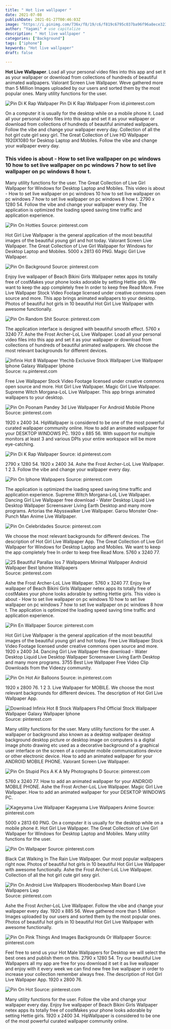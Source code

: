 ```yaml
---
title: " Hot live wallpaper "
date: 2021-07-08
publishDate: 2021-01-27T00:46:03Z
image: "https://i.pinimg.com/736x/f8/19/c6/f819c6795c037ba96f96a8ece3237735.jpg"
author: "Yagami" # use capitalize
description: " Hot live wallpaper "
categories: ["Background"]
tags: ["iphone"]
keywords: "Hot live wallpaper"
draft: false

---
```



**Hot Live Wallpaper**. Load all your personal video files into this app and set it as your wallpaper or download from collections of hundreds of beautiful animated wallpapers. Valorant Screen Live Wallpaper. Weve gathered more than 5 Million Images uploaded by our users and sorted them by the most popular ones. Many utility functions for the user.

![Pin Di K Rap Wallpaper](https://i.pinimg.com/originals/41/7c/bb/417cbb8ad63f0cafd72df88d6cc687d4.jpg "Pin Di K Rap Wallpaper")
Pin Di K Rap Wallpaper From id.pinterest.com


On a computer it is usually for the desktop while on a mobile phone it. Load all your personal video files into this app and set it as your wallpaper or download from collections of hundreds of beautiful animated wallpapers. Follow the vibe and change your wallpaper every day. Collection of all the hot girl cute girl sexy girl. The Great Collection of Live HD Wallpaper 1920X1080 for Desktop Laptop and Mobiles. Follow the vibe and change your wallpaper every day.

### This video is about - How to set live wallpaper on pc windows 10 how to set live wallpaper on pc windows 7 how to set live wallpaper on pc windows 8 how t.

Many utility functions for the user. The Great Collection of Live Girl Wallpaper for Windows for Desktop Laptop and Mobiles. This video is about - How to set live wallpaper on pc windows 10 how to set live wallpaper on pc windows 7 how to set live wallpaper on pc windows 8 how t. 2790 x 1280 54. Follow the vibe and change your wallpaper every day. The application is optimized the loading speed saving time traffic and application experience.


![Pin On Hotties](https://i.pinimg.com/474x/90/2a/70/902a70cdcd2a241f635d62840733ef8a.jpg "Pin On Hotties")
Source: pinterest.com

Hot Girl Live Wallpaper is the general application of the most beautiful images of the beautiful young girl and hot today. Valorant Screen Live Wallpaper. The Great Collection of Live Girl Wallpaper for Windows for Desktop Laptop and Mobiles. 5000 x 2813 60 PNG. Magic Girl Live Wallpaper.

![Pin On Background](https://i.pinimg.com/originals/20/ce/e4/20cee4af9571359324eec4af389cc504.jpg "Pin On Background")
Source: pinterest.com

Enjoy live wallpaper of Beach Bikini Girls Wallpaper netex apps its totally free of costMakes your phone looks adorable by setting Hettie girls. We want to keep the app completely free In order to keep free Read More. Free Live Wallpaper Stock Video Footage licensed under creative commons open source and more. This app brings animated wallpapers to your desktop. Photos of beautiful hot girls in 10 beautiful Hot Girl Live Wallpaper with awesome functionally.

![Pin On Random Shit](https://i.pinimg.com/videos/thumbnails/originals/8b/16/cc/8b16cc047cb0fc6c5f2316b800e55b29.0000001.jpg "Pin On Random Shit")
Source: pinterest.com

The application interface is designed with beautiful smooth effect. 5760 x 3240 77. Ashe the Frost Archer-LoL Live Wallpaper. Load all your personal video files into this app and set it as your wallpaper or download from collections of hundreds of beautiful animated wallpapers. We choose the most relevant backgrounds for different devices.

![Infinix Hot 8 Wallpaper Ytechb Exclusive Stock Wallpaper Live Wallpaper Iphone Galaxy Wallpaper Iphone](https://i.pinimg.com/originals/3e/4e/dd/3e4edda8068785742a9844a0d5f56df6.png "Infinix Hot 8 Wallpaper Ytechb Exclusive Stock Wallpaper Live Wallpaper Iphone Galaxy Wallpaper Iphone")
Source: ru.pinterest.com

Free Live Wallpaper Stock Video Footage licensed under creative commons open source and more. Hot Girl Live Wallpaper. Magic Girl Live Wallpaper. Supreme Witch Morgana-LoL Live Wallpaper. This app brings animated wallpapers to your desktop.

![Pin On Poonam Pandey 3d Live Wallpaper For Android Mobile Phone](https://i.pinimg.com/originals/3e/30/59/3e3059026981d2641688278cacf6f6de.png "Pin On Poonam Pandey 3d Live Wallpaper For Android Mobile Phone")
Source: pinterest.com

1920 x 2400 34. HipWallpaper is considered to be one of the most powerful curated wallpaper community online. How to add an animated wallpaper for your DESKTOP WINDOWS PC. 1920 x 885 56. With support for multiple monitors at least 3 and various DPIs your entire workspace will be more eye-catching.

![Pin Di K Rap Wallpaper](https://i.pinimg.com/originals/41/7c/bb/417cbb8ad63f0cafd72df88d6cc687d4.jpg "Pin Di K Rap Wallpaper")
Source: id.pinterest.com

2790 x 1280 54. 1920 x 2400 34. Ashe the Frost Archer-LoL Live Wallpaper. 1 2 3. Follow the vibe and change your wallpaper every day.

![Pin On Iphone Wallpapers](https://i.pinimg.com/originals/2f/14/51/2f1451a2cf47ea081a6e9b1ec0c8a0c3.jpg "Pin On Iphone Wallpapers")
Source: pinterest.com

The application is optimized the loading speed saving time traffic and application experience. Supreme Witch Morgana-LoL Live Wallpaper. Dancing Girl Live Wallpaper free download - Water Desktop Liquid Live Desktop Wallpaper Screensaver Living Earth Desktop and many more programs. Artorias the Abysswalker Live Wallpaper. Garou Monster One-Punch Man Anime Live Wallpaper.

![Pin On Celebridades](https://i.pinimg.com/564x/f7/fe/f3/f7fef3239dc6ee6271a1d422f0643e20.jpg "Pin On Celebridades")
Source: pinterest.com

We choose the most relevant backgrounds for different devices. The description of Hot Girl Live Wallpaper App. The Great Collection of Live Girl Wallpaper for Windows for Desktop Laptop and Mobiles. We want to keep the app completely free In order to keep free Read More. 5760 x 3240 77.

![25 Beautiful Parallax Ios 7 Wallpapers Minimal Wallpaper Android Wallpaper Best Iphone Wallpapers](https://i.pinimg.com/originals/ca/a3/d9/caa3d9ba98618943ea26820280233301.jpg "25 Beautiful Parallax Ios 7 Wallpapers Minimal Wallpaper Android Wallpaper Best Iphone Wallpapers")
Source: pinterest.com

Ashe the Frost Archer-LoL Live Wallpaper. 5760 x 3240 77. Enjoy live wallpaper of Beach Bikini Girls Wallpaper netex apps its totally free of costMakes your phone looks adorable by setting Hettie girls. This video is about - How to set live wallpaper on pc windows 10 how to set live wallpaper on pc windows 7 how to set live wallpaper on pc windows 8 how t. The application is optimized the loading speed saving time traffic and application experience.

![Pin En Wallpaper](https://i.pinimg.com/originals/14/83/68/148368814cc2ac71ea5c24e862348e2e.jpg "Pin En Wallpaper")
Source: pinterest.com

Hot Girl Live Wallpaper is the general application of the most beautiful images of the beautiful young girl and hot today. Free Live Wallpaper Stock Video Footage licensed under creative commons open source and more. 1920 x 2400 34. Dancing Girl Live Wallpaper free download - Water Desktop Liquid Live Desktop Wallpaper Screensaver Living Earth Desktop and many more programs. 3755 Best Live Wallpaper Free Video Clip Downloads from the Videezy community.

![Pin On Hot Air Balloons](https://i.pinimg.com/236x/63/06/65/6306650c031e09ef553033966a11f2e2.jpg "Pin On Hot Air Balloons")
Source: in.pinterest.com

1920 x 2800 76. 1 2 3. Live Wallpaper for MOBILE. We choose the most relevant backgrounds for different devices. The description of Hot Girl Live Wallpaper App.

![Download Infinix Hot 8 Stock Wallpapers Fhd Official Stock Wallpaper Wallpaper Galaxy Wallpaper Iphone](https://i.pinimg.com/236x/26/3c/06/263c0651d5beb53b530a7dedbf4c0f2d.jpg "Download Infinix Hot 8 Stock Wallpapers Fhd Official Stock Wallpaper Wallpaper Galaxy Wallpaper Iphone")
Source: pinterest.com

Many utility functions for the user. Many utility functions for the user. A wallpaper or background also known as a desktop wallpaper desktop background desktop picture or desktop image on computers is a digital image photo drawing etc used as a decorative background of a graphical user interface on the screen of a computer mobile communications device or other electronic device. How to add an animated wallpaper for your ANDROID MOBILE PHONE. Valorant Screen Live Wallpaper.

![Pin On Stupid Pics A K A My Photographs D](https://i.pinimg.com/originals/b7/89/72/b78972dfb2961cc5f9d51e39561965cb.jpg "Pin On Stupid Pics A K A My Photographs D")
Source: pinterest.com

5760 x 3240 77. How to add an animated wallpaper for your ANDROID MOBILE PHONE. Ashe the Frost Archer-LoL Live Wallpaper. Magic Girl Live Wallpaper. How to add an animated wallpaper for your DESKTOP WINDOWS PC.

![Kageyama Live Wallpaper Kageyama Live Wallpapers Anime](https://i.pinimg.com/736x/fa/fe/b3/fafeb32f747fcf3cd7ab7f4dbe036ec2.jpg "Kageyama Live Wallpaper Kageyama Live Wallpapers Anime")
Source: pinterest.com

5000 x 2813 60 PNG. On a computer it is usually for the desktop while on a mobile phone it. Hot Girl Live Wallpaper. The Great Collection of Live Girl Wallpaper for Windows for Desktop Laptop and Mobiles. Many utility functions for the user.

![Pin On Wallpaper](https://i.pinimg.com/originals/15/62/58/1562580f5e744fc8752aed24fba44db9.jpg "Pin On Wallpaper")
Source: pinterest.com

Black Cat Walking In The Rain Live Wallpaper. Our most popular wallpapers right now. Photos of beautiful hot girls in 10 beautiful Hot Girl Live Wallpaper with awesome functionally. Ashe the Frost Archer-LoL Live Wallpaper. Collection of all the hot girl cute girl sexy girl.

![Pin On Android Live Wallpapers Woodenboxlwp Main Board Live Wallpapers Lwp](https://i.pinimg.com/736x/30/33/eb/3033eb4a7f5fe9c880beeca9f3bd4a34.jpg "Pin On Android Live Wallpapers Woodenboxlwp Main Board Live Wallpapers Lwp")
Source: pinterest.com

Ashe the Frost Archer-LoL Live Wallpaper. Follow the vibe and change your wallpaper every day. 1920 x 885 56. Weve gathered more than 5 Million Images uploaded by our users and sorted them by the most popular ones. Photos of beautiful hot girls in 10 beautiful Hot Girl Live Wallpaper with awesome functionally.

![Pin On Pink Things And Images Backgrounds Or Wallpaper](https://i.pinimg.com/originals/c9/0b/e6/c90be6c5ff382e62319538d6ffe0b9b1.jpg "Pin On Pink Things And Images Backgrounds Or Wallpaper")
Source: pinterest.com

Feel free to send us your Hot Male Wallpapers for Desktop we will select the best ones and publish them on this. 2790 x 1280 54. Try our beautiful Live Wallpapers all my app are free for you download it set it as live wallpaper and enjoy with it every week we can find new free live wallpaper in order to increase your collection remember always free. The description of Hot Girl Live Wallpaper App. 1920 x 2800 76.

![Pin On Hot](https://i.pinimg.com/736x/f8/19/c6/f819c6795c037ba96f96a8ece3237735.jpg "Pin On Hot")
Source: pinterest.com

Many utility functions for the user. Follow the vibe and change your wallpaper every day. Enjoy live wallpaper of Beach Bikini Girls Wallpaper netex apps its totally free of costMakes your phone looks adorable by setting Hettie girls. 1920 x 2400 34. HipWallpaper is considered to be one of the most powerful curated wallpaper community online.

